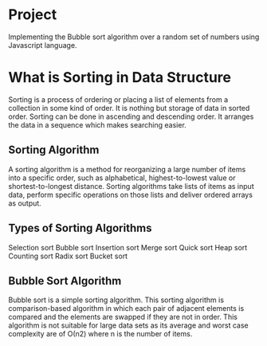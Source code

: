 # Project
Implementing the Bubble sort algorithm over a random set of numbers using Javascript language.

# What is Sorting in Data Structure
Sorting is a process of ordering or placing a list of elements from a collection in some kind of order. It is nothing but storage of data in sorted order. 
Sorting can be done in ascending and descending order. It arranges the data in a sequence which makes searching easier.

## Sorting Algorithm
A sorting algorithm is a method for reorganizing a large number of items into a specific order, such as alphabetical, highest-to-lowest value or shortest-to-longest distance. 
Sorting algorithms take lists of items as input data, perform specific operations on those lists and deliver ordered arrays as output.

## Types of Sorting Algorithms
Selection sort
Bubble sort
Insertion sort
Merge sort
Quick sort
Heap sort
Counting sort
Radix sort
Bucket sort

## Bubble Sort Algorithm
Bubble sort is a simple sorting algorithm. This sorting algorithm is comparison-based algorithm in which each pair of adjacent elements is compared and the elements are swapped if they are not in order. 
This algorithm is not suitable for large data sets as its average and worst case complexity are of Ο(n2) where n is the number of items.
